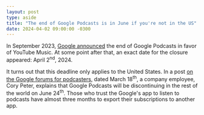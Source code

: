 ```yaml
---
layout: post
type: aside
title: "The end of Google Podcasts is in June if you're not in the US"
date: 2024-04-02 09:00:00 -0300
---
```

In September 2023, [Google announced](https://blog.youtube/news-and-events/podcast-destination-on-youtube-music/) the end of Google Podcasts in favor of YouTube Music. At some point after that, an exact date for the closure appeared: April 2<sup>nd</sup>, 2024.

It turns out that this deadline only applies to the United States. In a post [on the Google forums for podcasters](https://support.google.com/podcast-publishers/thread/264592324?hl=en), dated March 18<sup>th</sup>, a company employee, Cory Peter, explains that Google Podcasts will be discontinuing in the rest of the world on June 24<sup>th</sup>. Those who trust the Google's app to listen to podcasts have almost three months to export their subscriptions to another app.